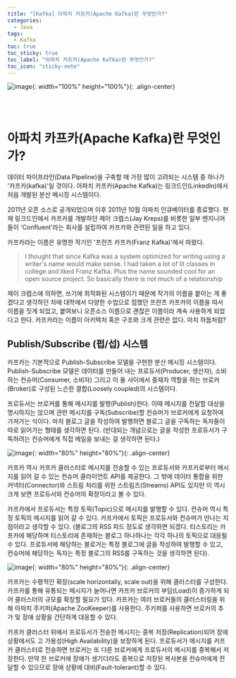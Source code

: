 ```yaml
---
title: "[Kafka] 아파치 카프카(Apache Kafka)란 무엇인가?"
categories:
  - Java
tags:
  - Kafka
toc: true
toc_sticky: true
toc_label: "아파치 카프카(Apache Kafka)란 무엇인가?"
toc_icon: "sticky-note"
---
```


![image](https://user-images.githubusercontent.com/55765292/147999953-c14f55bf-d198-4437-bfe3-50f7e81e64a1.png){: width="100%" height="100%"}{: .align-center}

<br><br>

# 아파치 카프카(Apache Kafka)란 무엇인가?

데이터 파이프라인(Data Pipeline)을 구축할 때 가장 많이 고려되는 시스템 중 하나가 '카프카(kafka)'일 것이다. 아파치 카프카(Apache Kafka)는 링크드인(LinkedIn)에서 처음 개발된 분산 메시징 시스템이다.

2011년 오픈 소스로 공개되었으며 이후 2011년 10월 아파치 인큐베이터를 종료했다. 현재 링크드인에서 카프카를 개발하던 제이 크렙스(Jay Kreps)를 비롯한 일부 엔지니어들이 'Confluent'라는 회사를 설립하여 카프카와 관련된 일을 하고 있다.

카프카라는 이름은 유명한 작기인 '프란츠 카프카(Franz Kafka)'에서 따왔다.

>I thought that since Kafka was a system optimized for writing using a writer's name would make sense. I had taken a lot of lit classes in college and liked Franz Kafka. Plus the name sounded cool for an open source project.
>So basically there is not much of a relationship

제이 크렙스에 의하면, 쓰기에 최적화된 시스템이기 때문에 작가의 이름을 붙이는 게 좋겠다고 생각하던 차에 대학에서 다양한 수업으로 접했던 프란츠 카프카의 이름을 따서 이름을 짓게 되었고, 붙여보니 오픈소스 이름으로 괜찮은 이름이라 계속 사용하게 되었다고 한다. 카프카라는 이름이 아키텍처 혹은 구조와 크게 관련은 없다. 마치 하둡처럼?


## Publish/Subscribe (펍/섭) 시스템

카프카는 기본적으로 Publish-Subscribe 모델을 구현한 분산 메시징 시스템이다. Publish-Subscribe 모델은 데이터를 만들어 내는 프로듀서(Producer, 생산자), 소비하는 컨슈머(Consumer, 소비자) 그리고 이 둘 사이에서 중재자 역할을 하는 브로커(Broker)로 구성된 느슨한 결합(Loosely coupled)의 시스템이다.

프로듀서는 브로커를 통해 메시지를 발행(Publish)한다. 이때 메시지를 전달할 대상을 명시하지는 않으며 관련 메시지를 구독(Subscribe)할 컨슈머가 브로커에게 요청하여 가져가는 식이다. 마치 블로그 글을 작성하여 발행하면 블로그 글을 구독하는 독자들이 따로 읽어가는 형태를 생각하면 된다. (반대되는 개념으로는 글을 작성한 프로듀서가 구독하려는 컨슈머에게 직접 메일을 보내는 걸 생각하면 된다.)

![image](https://user-images.githubusercontent.com/55765292/148000307-f3698abd-e928-48c7-a1d0-c41f586201f1.png){: width="80%" height="80%"}{: .align-center}

카프카 역시 카프카 클러스터로 메시지를 전송할 수 있는 프로듀서와 카프카로부터 메시지를 읽어 갈 수 있는 컨슈머 클라이언트 API를 제공한다. 그 밖에 데이터 통합을 위한 커넥터(Connector)와 스트림 처리를 위한 스트림즈(Streams) API도 있지만 이 역시 크게 보면 프로듀서와 컨슈머의 확장이라고 볼 수 있다.

카프카에서 프로듀서는 특정 토픽(Topic)으로 메시지를 발행할 수 있다. 컨슈머 역시 특정 토픽의 메시지를 읽어 갈 수 있다. 카프카에서 토픽은 프로듀서와 컨슈머가 만나는 지점이라고 생각할 수 있다. (블로그의 RSS 피드 정도로 생각하면 되겠다. 티스토리는 카프카에 해당하며 티스토리에 존재하는 블로그 하나하나는 각각 하나의 토픽으로 대응될 수 있다. 프로듀서에 해당하는 블로거는 특정 블로그에 글을 작성하여 발행할 수 있고, 컨슈머에 해당하는 독자는 특정 블로그의 RSS를 구독하는 것을 생각하면 된다).

![image](https://user-images.githubusercontent.com/55765292/148000466-83e9313d-42e6-4bc1-869b-c7bc67642002.png){: width="80%" height="80%"}{: .align-center}

카프카는 수평적인 확장(scale horizontally, scale out)을 위해 클러스터를 구성한다. 카프카를 통해 유통되는 메시지가 늘어나면 카프카 브로커의 부담(Load)이 증가하게 되어 클러스터의 규모를 확장할 필요가 있다. 카프카는 여러 브로커들의 클러스터링을 위해 아파치 주키퍼(Apache ZooKeeper)를 사용한다. 주키퍼를 사용하면 브로커의 추가 및 장애 상황을 간단하게 대응할 수 있다.

카프카 클러스터 위에서 프로듀서가 전송한 메시지는 중복 저장(Replication)되어 장애상황에서도 고 가용성(High Availability)을 보장하게 된다. 프로듀서가 메시지를 카프카 클러스터로 전송하면 브로커는 또 다른 브로커에게 프로듀서의 메시지를 중복해서 저장한다. 만약 한 브로커에 장애가 생기더라도 중복으로 저장된 복사본을 컨슈머에게 전달할 수 있으므로 장애 상황에 대비(Fault-tolerant)할 수 있다.

